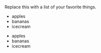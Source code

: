 Replace this with a list of your favorite things.

* apples
* bananas
* icecream

- apples
- bananas
- icecream
